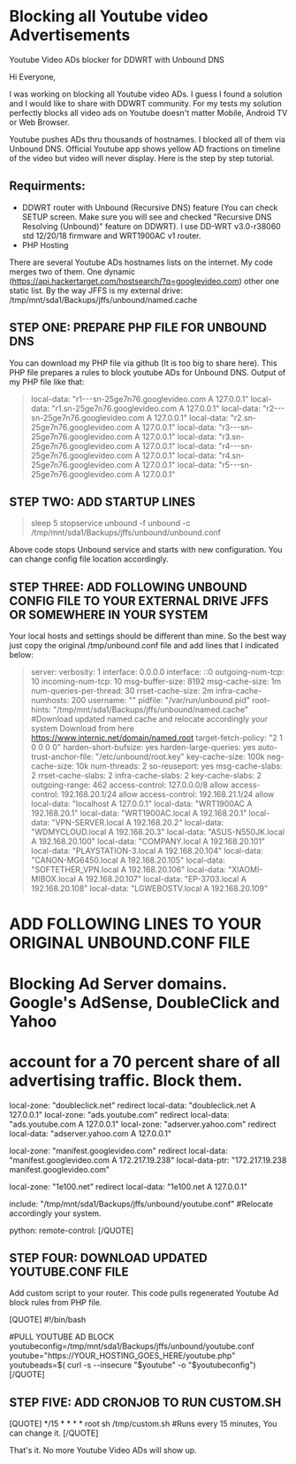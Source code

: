 # Blocking all Youtube video Advertisements
Youtube Video ADs blocker for DDWRT with Unbound DNS

Hi Everyone,

I was working on blocking all Youtube video ADs. I guess I found a solution and I would like to share with DDWRT community. For my tests my solution perfectly blocks all video ads on Youtube doesn't matter Mobile, Android TV or Web Browser.

Youtube pushes ADs thru thousands of hostnames. I blocked all of them via Unbound DNS. Official Youtube app shows yellow AD fractions on timeline of the video but video will never display. Here is the step by step tutorial.

## Requirments:

* DDWRT router with Unbound (Recursive DNS) feature (You can check SETUP screen. Make sure you will see and checked "Recursive DNS Resolving (Unbound)" feature on DDWRT). I use DD-WRT v3.0-r38060 std 12/20/18 firmware and WRT1900AC v1 router.
* PHP Hosting

There are several Youtube ADs hostnames lists on the internet. My code merges two of them. One dynamic (https://api.hackertarget.com/hostsearch/?q=googlevideo.com) other one static list. By the way JFFS is my external drive:
/tmp/mnt/sda1/Backups/jffs/unbound/named.cache


## STEP ONE: PREPARE PHP FILE FOR UNBOUND DNS

You can download my PHP file via github (It is too big to share here). This PHP file prepares a rules to block youtube ADs for Unbound DNS. Output of my PHP file like that:

>local-data: "r1---sn-25ge7n76.googlevideo.com A 127.0.0.1"
>local-data: "r1.sn-25ge7n76.googlevideo.com A 127.0.0.1"
>local-data: "r2---sn-25ge7n76.googlevideo.com A 127.0.0.1"
>local-data: "r2.sn-25ge7n76.googlevideo.com A 127.0.0.1"
>local-data: "r3---sn-25ge7n76.googlevideo.com A 127.0.0.1"
>local-data: "r3.sn-25ge7n76.googlevideo.com A 127.0.0.1"
>local-data: "r4---sn-25ge7n76.googlevideo.com A 127.0.0.1"
>local-data: "r4.sn-25ge7n76.googlevideo.com A 127.0.0.1"
>local-data: "r5---sn-25ge7n76.googlevideo.com A 127.0.0.1"

## STEP TWO: ADD STARTUP LINES

>sleep 5
stopservice unbound -f
unbound -c /tmp/mnt/sda1/Backups/jffs/unbound/unbound.conf

Above code stops Unbound service and starts with new configuration. You can change config file location accordingly. 

## STEP THREE: ADD FOLLOWING UNBOUND CONFIG FILE TO YOUR EXTERNAL DRIVE JFFS OR SOMEWHERE IN YOUR SYSTEM

Your local hosts and settings should be different than mine. So the best way just copy the original /tmp/unbound.conf file and add lines that I indicated below:

>server:
>verbosity: 1
>interface: 0.0.0.0
>interface: ::0
>outgoing-num-tcp: 10
>incoming-num-tcp: 10
>msg-buffer-size: 8192
>msg-cache-size: 1m
>num-queries-per-thread: 30
>rrset-cache-size: 2m
>infra-cache-numhosts: 200
>username: ""
>pidfile: "/var/run/unbound.pid"
>root-hints: "/tmp/mnt/sda1/Backups/jffs/unbound/named.cache" #Download updated named.cache and relocate accordingly your system Download from here https://www.internic.net/domain/named.root
>target-fetch-policy: "2 1 0 0 0 0"
>harden-short-bufsize: yes
>harden-large-queries: yes
>auto-trust-anchor-file: "/etc/unbound/root.key"
>key-cache-size: 100k
>neg-cache-size: 10k
>num-threads: 2
>so-reuseport: yes
>msg-cache-slabs: 2
>rrset-cache-slabs: 2
>infra-cache-slabs: 2
>key-cache-slabs: 2
>outgoing-range: 462
>access-control: 127.0.0.0/8 allow
>access-control: 192.168.20.1/24 allow
>access-control: 192.168.21.1/24 allow
>local-data: "localhost A 127.0.0.1"
>local-data: "WRT1900AC A 192.168.20.1"
>local-data: "WRT1900AC.local A 192.168.20.1"
>local-data: "VPN-SERVER.local A 192.168.20.2"
>local-data: "WDMYCLOUD.local A 192.168.20.3"
>local-data: "ASUS-N550JK.local A 192.168.20.100"
>local-data: "COMPANY.local A 192.168.20.101"
>local-data: "PLAYSTATION-3.local A 192.168.20.104"
>local-data: "CANON-MG6450.local A 192.168.20.105"
>local-data: "SOFTETHER_VPN.local A 192.168.20.106"
>local-data: "XIAOMI-MIBOX.local A 192.168.20.107"
>local-data: "EP-3703.local A 192.168.20.108"
>local-data: "LGWEBOSTV.local A 192.168.20.109"

# ADD FOLLOWING LINES TO YOUR ORIGINAL UNBOUND.CONF FILE

# Blocking Ad Server domains. Google's AdSense, DoubleClick and Yahoo
# account for a 70 percent share of all advertising traffic. Block them.
local-zone: "doubleclick.net" redirect
local-data: "doubleclick.net A 127.0.0.1"
local-zone: "ads.youtube.com" redirect
local-data: "ads.youtube.com A 127.0.0.1"
local-zone: "adserver.yahoo.com" redirect
local-data: "adserver.yahoo.com A 127.0.0.1"

local-zone: "manifest.googlevideo.com" redirect
local-data: "manifest.googlevideo.com A 172.217.19.238"
local-data-ptr: "172.217.19.238 manifest.googlevideo.com"

local-zone: "1e100.net" redirect
local-data: "1e100.net A 127.0.0.1"

include: "/tmp/mnt/sda1/Backups/jffs/unbound/youtube.conf" #Relocate accordingly your system.


python:
remote-control:
[/QUOTE]

## STEP FOUR: DOWNLOAD UPDATED YOUTUBE.CONF FILE

Add custom script to your router. This code pulls regenerated Youtube Ad block rules from PHP file.

[QUOTE]
#!/bin/bash

#PULL YOUTUBE AD BLOCK
youtubeconfig=/tmp/mnt/sda1/Backups/jffs/unbound/youtube.conf
youtube="https://YOUR_HOSTING_GOES_HERE/youtube.php" 
youtubeads=$( curl -s --insecure "$youtube" -o  "$youtubeconfig")
[/QUOTE]

## STEP FIVE: ADD CRONJOB TO RUN CUSTOM.SH
[QUOTE]
*/15 * * * * root sh /tmp/custom.sh #Runs every 15 minutes, You can change it.
[/QUOTE]

That's it. No more Youtube Video ADs will show up.
